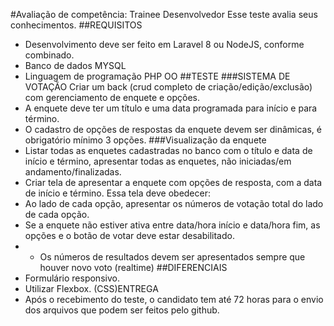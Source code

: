 #Avaliação de competência: Trainee Desenvolvedor
Esse teste avalia seus conhecimentos.
##REQUISITOS
- Desenvolvimento deve ser feito em Laravel 8 ou NodeJS, conforme combinado.
- Banco de dados MYSQL
- Linguagem de programação PHP OO
##TESTE
###SISTEMA DE VOTAÇÃO
Criar um back (crud completo de criação/edição/exclusão) com gerenciamento de enquete e
opções.
- A enquete deve ter um título e uma data programada para início e para término.
- O cadastro de opções de respostas da enquete devem ser dinâmicas, é obrigatório
mínimo 3 opções.
###Visualização da enquete
- Listar todas as enquetes cadastradas no banco com o título e data de início e
término, apresentar todas as enquetes, não iniciadas/em andamento/finalizadas.
- Criar tela de apresentar a enquete com opções de resposta, com a data de início e
término. Essa tela deve obedecer:
- Ao lado de cada opção, apresentar os números de votação total do lado de cada
opção.
- Se a enquete não estiver ativa entre data/hora início e data/hora fim, as opções e o
botão de votar deve estar desabilitado.
- * Os números de resultados devem ser apresentados sempre que houver novo
voto (realtime)
##DIFERENCIAIS
- Formulário responsivo.
- Utilizar Flexbox. (CSS)ENTREGA
- Após o recebimento do teste, o candidato tem até 72 horas para o envio dos
arquivos que podem ser feitos pelo github.